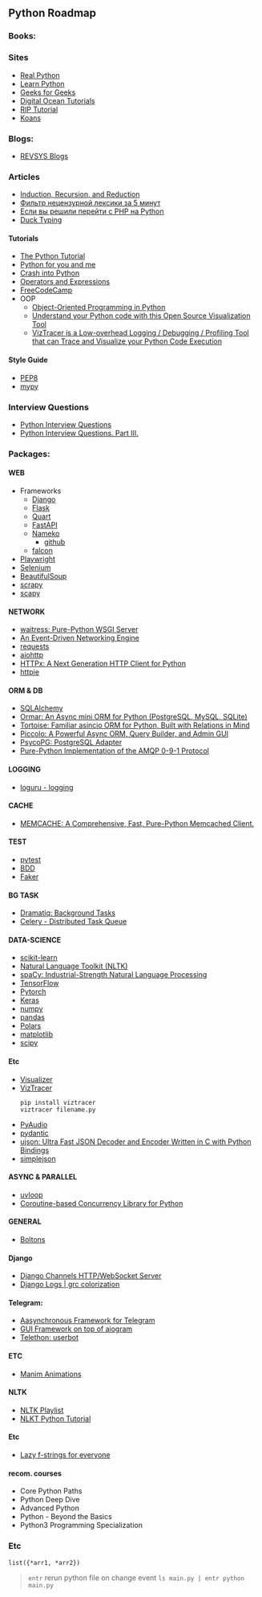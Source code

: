 ## Python Roadmap


### Books:


### Sites
- [Real Python](https://realpython.com/learning-paths/)
- [Learn Python](https://github.com/MrBlaise/learnpython)
- [Geeks for Geeks](https://www.geeksforgeeks.org/python-programming-language/)
- [Digital Ocean Tutorials](https://www.digitalocean.com/community/tutorials)
- [RIP Tutorial](https://riptutorial.com/python)
- [Koans](https://github.com/gregmalcolm/python_koans)


### Blogs:
- [REVSYS Blogs](https://www.revsys.com/tidbits/)


### Articles
- [Induction, Recursion, and Reduction](https://marquis08.github.io/pythonalgorithms/chapter4-part1/)
- [Фильтр нецензурной лексики за 5 минут](https://habr.com/ru/sandbox/145868/)
- [Если вы решили перейти с PHP на Python](https://habr.com/ru/company/lesta_studio/blog/221035/)
- [Duck Typing](https://en.wikipedia.org/wiki/Duck_typing)


#### Tutorials
- [The Python Tutorial](https://docs.python.org/3/tutorial/index.html)
- [Python for you and me](https://pymbook.readthedocs.io/en/latest)
- [Crash into Python](https://stephensugden.com/crash_into_python)
- [Operators and Expressions](https://python.swaroopch.com/op_exp.html)
- [FreeCodeCamp](https://www.freecodecamp.org/news/tag/python)
- OOP
    - [Object-Oriented Programming in Python](https://www.freecodecamp.org/news/object-oriented-programming-in-python/)
    - [Understand your Python code with this Open Source Visualization Tool](https://opensource.com/article/20/11/python-code-viztracer)
    - [VizTracer is a Low-overhead Logging / Debugging / Profiling Tool that can Trace and Visualize your Python Code Execution](https://github.com/gaogaotiantian/viztracer)


#### Style Guide
- [PEP8](https://peps.python.org/pep-0008/)
- [mypy](https://mypy-lang.org/)


### Interview Questions
- [Python Interview Questions](https://adevait.com/python/interview-questions)
- [Python Interview Questions. Part III.](https://luminousmen.com/post/python-interview-questions-senior)


### Packages:

#### WEB
- Frameworks
    - [Django](https://www.djangoproject.com/)
    - [Flask](https://flask.palletsprojects.com/en/2.3.x/)
    - [Quart](https://quart.palletsprojects.com/en/latest/)
    - [FastAPI](https://fastapi.tiangolo.com/)
    - [Nameko](https://nameko.readthedocs.io/en/stable/index.html)
        - [github](https://github.com/nameko/nameko)
    - [falcon](https://falcon.readthedocs.io/en/stable/index.html)
- [Playwright](https://playwright.dev/python/)
- [Selenium](https://www.selenium.dev/)
- [BeautifulSoup](https://beautiful-soup-4.readthedocs.io/en/latest/)
- [scrapy](https://scrapy.org/)
- [scapy](https://scapy.net/)

#### NETWORK
- [waitress: Pure-Python WSGI Server](https://docs.pylonsproject.org/projects/waitress/en/stable/index.html)
- [An Event-Driven Networking Engine](https://twisted.org/)
- [requests](https://requests.readthedocs.io/en/latest/)
- [aiohttp](https://docs.aiohttp.org/en/stable/)
- [HTTPx: A Next Generation HTTP Client for Python](https://github.com/encode/httpx/)
- [httpie](https://httpie.org)

#### ORM & DB
- [SQLAlchemy](https://www.sqlalchemy.org/)
- [Ormar: An Async mini ORM for Python (PostgreSQL, MySQL, SQLite)](https://collerek.github.io/ormar/)
- [Tortoise: Familiar asincio ORM for Python, Built with Relations in Mind](https://github.com/tortoise/tortoise-orm)
- [Piccolo: A Powerful Async ORM, Query Builder, and Admin GUI](https://piccolo-orm.com/)
- [PsycoPG: PostgreSQL Adapter](https://www.psycopg.org/)
- [Pure-Python Implementation of the AMQP 0-9-1 Protocol](https://pika.readthedocs.io/en/stable/)

#### LOGGING
- [loguru - logging](https://github.com/Delgan/loguru)

#### CACHE
- [MEMCACHE: A Comprehensive, Fast, Pure-Python Memcached Client.](https://github.com/pinterest/pymemcache)

#### TEST
- [pytest](https://github.com/pytest-dev/pytest/)
- [BDD](https://github.com/behave/behave)
- [Faker](https://github.com/joke2k/faker)

#### BG TASK
- [Dramatiq: Background Tasks](https://dramatiq.io/)
- [Celery - Distributed Task Queue](https://docs.celeryq.dev/en/stable/index.html)

#### DATA-SCIENCE
- [scikit-learn](https://scikit-learn.org/stable/)
- [Natural Language Toolkit (NLTK)](https://www.nltk.org/)
- [spaCy: Industrial-Strength Natural Language Processing](https://spacy.io/)
- [TensorFlow](https://www.tensorflow.org/)
- [Pytorch](https://pytorch.org/)
- [Keras](https://keras.io/)
- [numpy](https://numpy.org/)
- [pandas](https://pandas.pydata.org/)
- [Polars](https://www.pola.rs/)
- [matplotlib](https://matplotlib.org/)
- [scipy](https://scipy.org/)

#### Etc
- [Visualizer](https://pythontutor.com/)
- [VizTracer](https://github.com/gaogaotiantian/viztracer)
    ```
    pip install viztracer
    viztracer filename.py
    ```
- [PyAudio](https://people.csail.mit.edu/hubert/pyaudio/)
- [pydantic](https://docs.pydantic.dev/)
- [ujson: Ultra Fast JSON Decoder and Encoder Written in C with Python Bindings](https://github.com/ultrajson/ultrajson)
- [simplejson](https://simplejson.readthedocs.io/en/latest/)

#### ASYNC & PARALLEL
- [uvloop](https://github.com/MagicStack/uvloop)
- [Coroutine-based Concurrency Library for Python](https://github.com/gevent/gevent)

#### GENERAL
- [Boltons](https://github.com/mahmoud/boltons)

#### Django
- [Django Channels HTTP/WebSocket Server](https://github.com/django/daphne)
- [Django Logs | grc colorization](https://github.com/garabik/grc/issues/142)


#### Telegram:
- [Aasynchronous Framework for Telegram](https://github.com/aiogram/aiogram)
- [GUI Framework on top of aiogram](https://github.com/Tishka17/aiogram_dialog)
- [Telethon: userbot](https://github.com/LonamiWebs/Telethon)

#### ETC
- [Manim Animations](https://github.com/Elteoremadebeethoven/AnimationsWithManim)


#### NLTK
- [NLTK Playlist](https://www.youtube.com/watch?v=QpzMWQvxXWk&list=PL7RwtdVQXQ8o6CYe1Teo7FzkrQQoT0c9i)
- [NLKT Python Tutorial](https://www.youtube.com/watch?v=XFoehWRzG-I)


#### Etc
- [Lazy f-strings for everyone](https://github.com/pomponchik/fazy)


#### recom. courses
- Core Python Paths
- Python Deep Dive
- Advanced Python
- Python - Beyond the Basics
- Python3 Programming Specialization


### Etc
`list({*arr1, *arr2})`


> `entr` rerun python file on change event
`ls main.py | entr python main.py`

